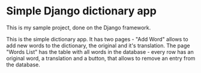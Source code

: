 # Simple Django dictionary app

This is my sample project, done on the Django framework.

This is the simple dictionary app. It has two pages - "Add Word" allows to add new words to the dictionary, the original and it's translation. The page "Words List" has the table with all words in the database - every row has an original word, a translation and a button, that allows to remove an entry from the database.